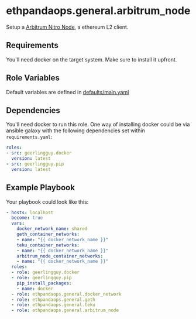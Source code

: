 # ethpandaops.general.arbitrum_node

Setup a [Arbitrum Nitro Node](https://github.com/OffchainLabs/nitro), a ethereum L2 client.

## Requirements

You'll need docker on the target system. Make sure to install it upfront.

## Role Variables

Default variables are defined in [defaults/main.yaml](defaults/main.yaml)

## Dependencies

You'll need docker to run this role. One way of installing docker could be via ansible galaxy with the following dependencies set within `requirements.yaml`:

```yaml
roles:
- src: geerlingguy.docker
  version: latest
- src: geerlingguy.pip
  version: latest
```

## Example Playbook

Your playbook could look like this:

```yaml
- hosts: localhost
  become: true
  vars:
    docker_network_name: shared
    geth_container_networks:
    - name: "{{ docker_network_name }}"
    teku_container_networks:
    - name: "{{ docker_network_name }}"
    arbitrum_node_container_networks:
    - name: "{{ docker_network_name }}"
  roles:
  - role: geerlingguy.docker
  - role: geerlingguy.pip
    pip_install_packages:
    - name: docker
  - role: ethpandaops.general.docker_network
  - role: ethpandaops.general.geth
  - role: ethpandaops.general.teku
  - role: ethpandaops.general.arbitrum_node
```

